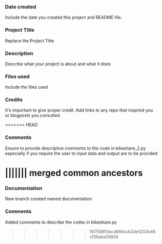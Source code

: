 ### Date created
Include the date you created this project and README file.

### Project Title
Replace the Project Title

### Description
Describe what your project is about and what it does

### Files used
Include the files used

### Credits
It's important to give proper credit. Add links to any repo that inspired you or blogposts you consulted.

<<<<<<< HEAD
### Comments
Ensure to provide descriptive comments to the code in bikeshare_2.py especially if you require the user to input data and output are to be provided


||||||| merged common ancestors
=======
### Documentation
New branch created named documentation

### Comments
Added comments to describe the codes in bikeshare.py
>>>>>>> 187f58ff3ecd6fbbcb2de1203e46cf26abe56b1d
